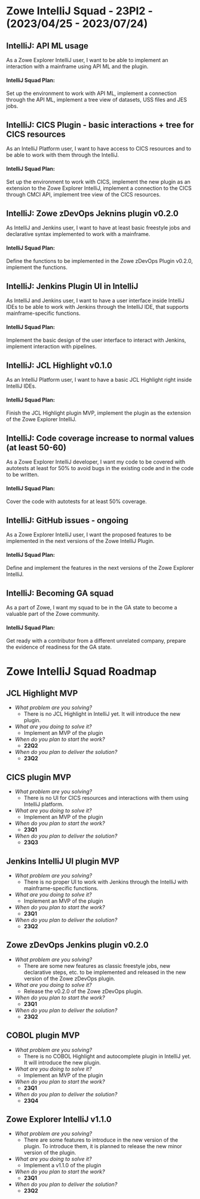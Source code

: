 # Zowe IntelliJ Squad - 23PI2 - (2023/04/25 - 2023/07/24)

## IntelliJ: API ML usage

As a Zowe Explorer IntelliJ user, I want to be able to implement an interaction with a mainframe using API ML and the plugin.

#### IntelliJ Squad Plan:

Set up the environment to work with API ML, implement a connection through the API ML, implement a tree view of
datasets, USS files and JES jobs.

## IntelliJ: CICS Plugin - basic interactions + tree for CICS resources

As an IntelliJ Platform user, I want to have access to CICS resources and to be able to work with them through the
IntelliJ.

#### IntelliJ Squad Plan:

Set up the environment to work with CICS, implement the new plugin as an extension to the Zowe Explorer IntelliJ,
implement a connection to the CICS through CMCI API, implement tree view of the CICS resources.

## IntelliJ: Zowe zDevOps Jeknins plugin v0.2.0

As IntelliJ and Jenkins user, I want to have at least basic freestyle jobs and declarative syntax implemented to work with a mainframe.

#### IntelliJ Squad Plan:

Define the functions to be implemented in the Zowe zDevOps Plugin v0.2.0, implement the functions.

## IntelliJ: Jenkins Plugin UI in IntelliJ

As IntelliJ and Jenkins user, I want to have a user interface inside IntelliJ IDEs to be able to work with Jenkins
through the IntelliJ IDE, that supports mainframe-specific functions.

#### IntelliJ Squad Plan:

Implement the basic design of the user interface to interact with Jenkins, implement interaction with pipelines.

## IntelliJ: JCL Highlight v0.1.0

As an IntelliJ Platform user, I want to have a basic JCL Highlight right inside IntelliJ IDEs.

#### IntelliJ Squad Plan:

Finish the JCL Highlight plugin MVP, implement the plugin as the extension of the Zowe Explorer IntelliJ.

## IntelliJ: Code coverage increase to normal values (at least 50-60)

As a Zowe Explorer IntelliJ developer, I want my code to be covered with autotests at least for 50% to avoid bugs in the
existing code and in the code to be written.

#### IntelliJ Squad Plan:

Cover the code with autotests for at least 50% coverage.

## IntelliJ: GitHub issues - ongoing

As a Zowe Explorer IntelliJ user, I want the proposed features to be implemented in the next versions of the Zowe IntelliJ Plugin.

#### IntelliJ Squad Plan:

Define and implement the features in the next versions of the Zowe Explorer IntelliJ.

## IntelliJ: Becoming GA squad

As a part of Zowe, I want my squad to be in the GA state to become a valuable part of the Zowe community.

#### IntelliJ Squad Plan:

Get ready with a contributor from a different unrelated company, prepare the evidence of readiness for the GA state.

# Zowe IntelliJ Squad Roadmap

## JCL Highlight MVP

- _What problem are you solving?_
    - There is no JCL Highlight in IntelliJ yet. It will introduce the new plugin.
- _What are you doing to solve it?_
    - Implement an MVP of the plugin
- _When do you plan to start the work?_
    - **22Q2**
- _When do you plan to deliver the solution?_
    - **23Q2**

## CICS plugin MVP

- _What problem are you solving?_
    - There is no UI for CICS resources and interactions with them using IntelliJ platform.
- _What are you doing to solve it?_
    - Implement an MVP of the plugin
- _When do you plan to start the work?_
    - **23Q1**
- _When do you plan to deliver the solution?_
    - **23Q3**

## Jenkins IntelliJ UI plugin MVP

- _What problem are you solving?_
    - There is no proper UI to work with Jenkins through the IntelliJ with mainframe-specific functions.
- _What are you doing to solve it?_
    - Implement an MVP of the plugin
- _When do you plan to start the work?_
    - **23Q1**
- _When do you plan to deliver the solution?_
    - **23Q2**

## Zowe zDevOps Jenkins plugin v0.2.0

- _What problem are you solving?_
    - There are some new features as classic freestyle jobs, new declarative steps, etc. to be implemented and released in the new version of the Zowe zDevOps plugin.
- _What are you doing to solve it?_
    - Release the v0.2.0 of the Zowe zDevOps plugin.
- _When do you plan to start the work?_
    - **23Q1**
- _When do you plan to deliver the solution?_
    - **23Q2**

## COBOL plugin MVP

- _What problem are you solving?_
    - There is no COBOL Highlight and autocomplete plugin in IntelliJ yet. It will introduce the new plugin.
- _What are you doing to solve it?_
    - Implement an MVP of the plugin
- _When do you plan to start the work?_
    - **23Q1**
- _When do you plan to deliver the solution?_
    - **23Q4**

## Zowe Explorer IntelliJ v1.1.0

- _What problem are you solving?_
    - There are some features to introduce in the new version of the plugin. To introduce them, it is planned to release the new minor version of the plugin.
- _What are you doing to solve it?_
    - Implement a v1.1.0 of the plugin
- _When do you plan to start the work?_
    - **23Q1**
- _When do you plan to deliver the solution?_
    - **23Q2**
